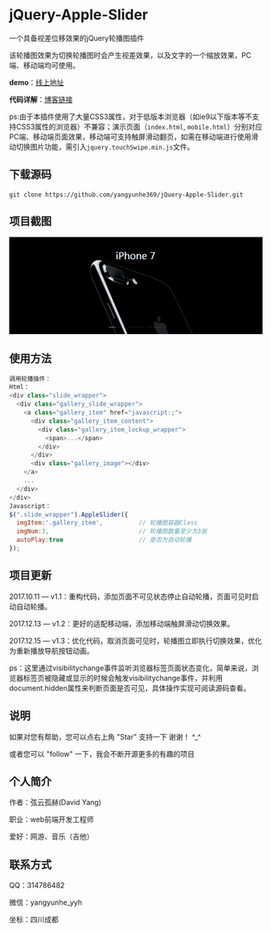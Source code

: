 # jQuery-Apple-Slider
一个具备视差位移效果的jQuery轮播图插件

该轮播图效果为切换轮播图时会产生视差效果，以及文字的一个缩放效果，PC端、移动端均可使用。

**demo**：[线上地址](https://yangyunhe369.github.io/jQuery-Apple-Slider/)

**代码详解**：[博客链接](http://www.yangyunhe.me/2017/jquery-appleSlider/)

ps:由于本插件使用了大量CSS3属性，对于低版本浏览器（如ie9以下版本等不支持CSS3属性的浏览器）不兼容；演示页面（`index.html`, `mobile.html`）分别对应PC端、移动端页面效果，移动端可支持触屏滑动翻页，如需在移动端进行使用滑动切换图片功能，需引入`jquery.touchSwipe.min.js`文件。

## 下载源码

```
git clone https://github.com/yangyunhe369/jQuery-Apple-Slider.git
```
## 项目截图
![cover](images/cover.gif)

## 使用方法

``` javascript
调用轮播插件：
Html：
<div class="slide_wrapper">
  <div class="gallery_slide_wrapper">
    <a class="gallery_item" href="javascript:;">
      <div class="gallery_item_content">
        <div class="gallery_item_lockup_wrapper">
          <span>...</span>
        </div>
      </div>
      <div class="gallery_image"></div>
    </a>
    ...
  </div>
</div>
Javascript：
$(".slide_wrapper").AppleSlider({
  imgItem:'.gallery_item',          // 轮播图容器Class
  imgNum:3,                         // 轮播图数量至少为3张
  autoPlay:true                     // 是否为自动轮播
});
```

## 项目更新

2017.10.11 — v1.1：重构代码，添加页面不可见状态停止自动轮播，页面可见时启动自动轮播。

2017.12.13 — v1.2：更好的适配移动端，添加移动端触屏滑动切换效果。

2017.12.15 — v1.3：优化代码，取消页面可见时，轮播图立即执行切换效果，优化为重新播放导航按钮动画。

ps：这里通过visibilitychange事件监听浏览器标签页面状态变化，简单来说，浏览器标签页被隐藏或显示的时候会触发visibilitychange事件，并利用document.hidden属性来判断页面是否可见，具体操作实现可阅读源码查看。

## 说明

如果对您有帮助，您可以点右上角 "Star" 支持一下 谢谢！ ^_^

或者您可以 "follow" 一下，我会不断开源更多的有趣的项目

## 个人简介
作者：弦云孤赫(David Yang)

职业：web前端开发工程师

爱好：网游、音乐（吉他）

## 联系方式
QQ：314786482

微信：yangyunhe_yyh

坐标：四川成都

